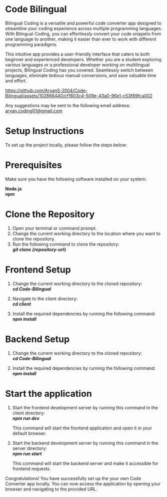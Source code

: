 # Code Bilingual

Bilingual Coding is a versatile and powerful code converter app designed to streamline your coding experience across multiple programming languages. With Bilingual Coding, you can effortlessly convert your code snippets from one language to another, making it easier than ever to work with different programming paradigms.

This intuitive app provides a user-friendly interface that caters to both beginner and experienced developers. Whether you are a student exploring various languages or a professional developer working on multilingual projects, Bilingual Coding has you covered. Seamlessly switch between languages, eliminate tedious manual conversions, and save valuable time and effort.

https://github.com/AryanS-2004/Code-Bilingual/assets/102866440/cf1603c4-509e-43a0-96e1-c53f89fca002


Any suggestions may be sent to the following email address: aryan.coding01@gmail.com


# Setup Instructions

To set up the project locally, please follow the steps below:

# Prerequisites
Make sure you have the following software installed on your system:

**Node.js**   
**npm**

# Clone the Repository
1. Open your terminal or command prompt.
2. Change the current working directory to the location where you want to clone the repository.
3. Run the following command to clone the repository:  
   ***git clone {repository-url}***



# Frontend Setup
1. Change the current working directory to the cloned repository:  
   ***cd Code-Bilingual***

2. Navigate to the client directory:  
   ***cd client***

3. Install the required dependencies by running the following command:  
   ***npm install***

# Backend Setup
1. Change the current working directory to the cloned repository:  
   ***cd Code-Bilingual***


2. Install the required dependencies by running the following command:  
   ***npm install***


# Start the application
1. Start the frontend development server by running this command in the client directory:  
   ***npm run dev***

   This command will start the frontend application and open it in your default browser.

2. Start the backend development server  by running this command in the server directory:  
   ***npm run start***

   This command will start the backend server and make it accessible for frontend requests.

Congratulations! You have successfully set up the your own Code Converter app  locally. You can now access the application by opening your browser and navigating to the provided URL.
